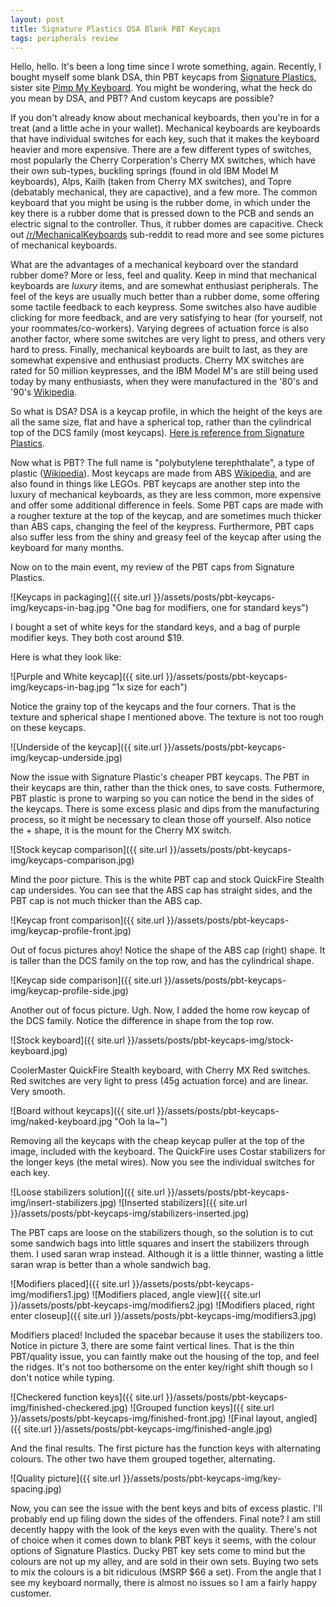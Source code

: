 ```yaml
---
layout: post
title: Signature Plastics DSA Blank PBT Keycaps
tags: peripherals review
---
```


Hello, hello.  It's been a long time since I wrote something, again.  Recently, I bought myself some blank DSA, thin PBT keycaps from [Signature Plastics](http://www.keycapsdirect.com/), sister site [Pimp My Keyboard](http://www.pimpmykeyboard.com/).  You might be wondering, what the heck do you mean by DSA, and PBT?  And custom keycaps are possible?

If you don't already know about mechanical keyboards, then you're in for a treat (and a little ache in your wallet).  Mechanical keyboards are keyboards that have individual switches for each key, such that it makes the keyboard heavier and more expensive.  There are a few different types of switches, most popularly the Cherry Corperation's Cherry MX switches, which have their own sub-types, buckling springs (found in old IBM Model M keyboards), Alps, Kailh (taken from Cherry MX switches), and Topre (debatably mechanical, they are capactive), and a few more.  The common keyboard that you might be using is the rubber dome, in which under the key there is a rubber dome that is pressed down to the PCB and sends an electric signal to the controller.  Thus, it rubber domes are capacitive.  Check out [/r/MechanicalKeyboards](http://www.reddit.com/r/MechanicalKeyboards) sub-reddit to read more and see some pictures of mechanical keyboards.

What are the advantages of a mechanical keyboard over the standard rubber dome?  More or less, feel and quality.  Keep in mind that mechanical keyboards are *luxury* items, and are somewhat enthusiast peripherals.  The feel of the keys are usually much better than a rubber dome, some offering some tactile feedback to each keypress.  Some switches also have audible clicking for more feedback, and are very satisfying to hear (for yourself, not your roommates/co-workers).  Varying degrees of actuation force is also another factor, where some switches are very light to press, and others very hard to press.  Finally, mechanical keyboards are built to last, as they are somewhat expensive and enthusiast products.  Cherry MX switches are rated for 50 million keypresses, and the IBM Model M's are still being used today by many enthusiasts, when they were manufactured in the '80's and '90's [Wikipedia](http://en.wikipedia.org/wiki/Model_M_keyboard).

So what is DSA?  DSA is a keycap profile, in which the height of the keys are all the same size, flat and have a spherical top, rather than the cylindrical top of the DCS family (most keycaps).  [Here is reference from Signature Plastics](http://www.keycapsdirect.com/key-caps.php).

Now what is PBT?  The full name is "polybutylene terephthalate", a type of plastic ([Wikipedia](http://en.wikipedia.org/wiki/Polybutylene_terephthalate)).  Most keycaps are made from ABS [Wikipedia](http://en.wikipedia.org/wiki/Acrylonitrile_butadiene_styrene), and are also found in things like LEGOs.  PBT keycaps are another step into the luxury of mechanical keyboards, as they are less common, more expensive and offer some additional difference in feels.  Some PBT caps are made with a rougher texture at the top of the keycap, and are sometimes much thicker than ABS caps, changing the feel of the keypress.  Furthermore, PBT caps also suffer less from the shiny and greasy feel of the keycap after using the keyboard for many months.

Now on to the main event, my review of the PBT caps from Signature Plastics.

![Keycaps in packaging]({{ site.url }}/assets/posts/pbt-keycaps-img/keycaps-in-bag.jpg "One bag for modifiers, one for standard keys")

I bought a set of white keys for the standard keys, and a bag of purple modifier keys.  They both cost around $19.

Here is what they look like:

![Purple and White keycap]({{ site.url }}/assets/posts/pbt-keycaps-img/keycaps-in-bag.jpg "1x size for each")

Notice the grainy top of the keycaps and the four corners.  That is the texture and spherical shape I mentioned above.  The texture is not too rough on these keycaps.

![Underside of the keycap]({{ site.url }}/assets/posts/pbt-keycaps-img/keycap-underside.jpg)

Now the issue with Signature Plastic's cheaper PBT keycaps.  The PBT in their keycaps are thin, rather than the thick ones, to save costs.  Futhermore, PBT plastic is prone to warping so you can notice the bend in the sides of the keycaps. There is some excess plasic and dips from the manufacturing process, so it might be necessary to clean those off yourself.  Also notice the + shape, it is the mount for the Cherry MX switch.  

![Stock keycap comparison]({{ site.url }}/assets/posts/pbt-keycaps-img/keycaps-comparison.jpg)

Mind the poor picture.  This is the white PBT cap and stock QuickFire Stealth cap undersides.  You can see that the ABS cap has straight sides, and the PBT cap is not much thicker than the ABS cap.

![Keycap front comparison]({{ site.url }}/assets/posts/pbt-keycaps-img/keycap-profile-front.jpg)

Out of focus pictures ahoy!  Notice the shape of the ABS cap (right) shape.  It is taller than the DCS family on the top row, and has the cylindrical shape.

![Keycap side comparison]({{ site.url }}/assets/posts/pbt-keycaps-img/keycap-profile-side.jpg)

Another out of focus picture.  Ugh.  Now, I added the home row keycap of the DCS family.  Notice the difference in shape from the top row.

![Stock keyboard]({{ site.url }}/assets/posts/pbt-keycaps-img/stock-keyboard.jpg)

CoolerMaster QuickFire Stealth keyboard, with Cherry MX Red switches.  Red switches are very light to press (45g actuation force) and are linear.  Very smooth.

![Board without keycaps]({{ site.url }}/assets/posts/pbt-keycaps-img/naked-keyboard.jpg "Ooh la la~")

Removing all the keycaps with the cheap keycap puller at the top of the image, included with the keyboard.  The QuickFire uses Costar stabilizers for the longer keys (the metal wires). Now you see the individual switches for each key.

![Loose stabilizers solution]({{ site.url }}/assets/posts/pbt-keycaps-img/insert-stabilizers.jpg)
![Inserted stabilizers]({{ site.url }}/assets/posts/pbt-keycaps-img/stabilizers-inserted.jpg)

The PBT caps are loose on the stabilizers though, so the solution is to cut some sandwich bags into little squares and insert the stabilizers through them.  I used saran wrap instead. Although it is a little thinner, wasting a little saran wrap is better than a whole sandwich bag.

![Modifiers placed]({{ site.url }}/assets/posts/pbt-keycaps-img/modifiers1.jpg)
![Modifiers placed, angle view]({{ site.url }}/assets/posts/pbt-keycaps-img/modifiers2.jpg)
![Modifiers placed, right enter closeup]({{ site.url }}/assets/posts/pbt-keycaps-img/modifiers3.jpg)

Modifiers placed! Included the spacebar because it uses the stabilizers too.  Notice in picture 3, there are some faint vertical lines.  That is the thin PBT/quality issue, you can faintly make out the housing of the top, and feel the ridges.  It's not too bothersome on the enter key/right shift though so I don't notice while typing.

![Checkered function keys]({{ site.url }}/assets/posts/pbt-keycaps-img/finished-checkered.jpg)
![Grouped function keys]({{ site.url }}/assets/posts/pbt-keycaps-img/finished-front.jpg)
![Final layout, angled]({{ site.url }}/assets/posts/pbt-keycaps-img/finished-angle.jpg)

And the final results.  The first picture has the function keys with alternating colours.  The other two have them grouped together, alternating.

![Quality picture]({{ site.url }}/assets/posts/pbt-keycaps-img/key-spacing.jpg)

Now, you can see the issue with the bent keys and bits of excess plastic.  I'll probably end up filing down the sides of the offenders.  Final note?  I am still decently happy with the look of the keys even with the quality.  There's not of choice when it comes down to blank PBT keys it seems, with the colour options of Signature Plastics.  Ducky PBT key sets come to mind but the colours are not up my alley, and are sold in their own sets.  Buying two sets to mix the colours is a bit ridiculous (MSRP $66 a set).  From the angle that I see my keyboard normally, there is almost no issues so I am a fairly happy customer.